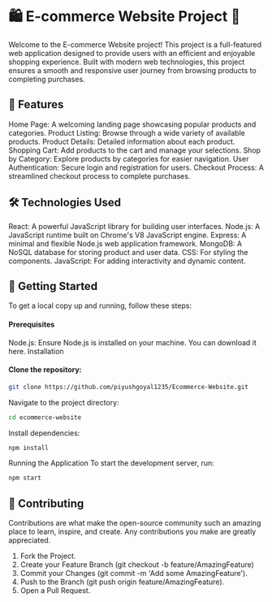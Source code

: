 # 🛍️ E-commerce Website Project 🚀
Welcome to the E-commerce Website project! This project is a full-featured web application designed to provide users with an efficient and enjoyable shopping experience. Built with modern web technologies, this project ensures a smooth and responsive user journey from browsing products to completing purchases.

## 🌟 Features
Home Page: A welcoming landing page showcasing popular products and categories.
Product Listing: Browse through a wide variety of available products.
Product Details: Detailed information about each product.
Shopping Cart: Add products to the cart and manage your selections.
Shop by Category: Explore products by categories for easier navigation.
User Authentication: Secure login and registration for users.
Checkout Process: A streamlined checkout process to complete purchases.
## 🛠️ Technologies Used
React: A powerful JavaScript library for building user interfaces.
Node.js: A JavaScript runtime built on Chrome's V8 JavaScript engine.
Express: A minimal and flexible Node.js web application framework.
MongoDB: A NoSQL database for storing product and user data.
CSS: For styling the components.
JavaScript: For adding interactivity and dynamic content.


## 🚀 Getting Started
To get a local copy up and running, follow these steps:

#### Prerequisites
Node.js: Ensure Node.js is installed on your machine. You can download it here.
Installation

#### Clone the repository:

```sh
git clone https://github.com/piyushgoyal1235/Ecommerce-Website.git
```

Navigate to the project directory:
```sh
cd ecommerce-website
```
Install dependencies:

```sh
npm install
```
Running the Application
To start the development server, run:

```sh
npm start
```

## 🤝 Contributing
Contributions are what make the open-source community such an amazing place to learn, inspire, and create. Any contributions you make are greatly appreciated.

1. Fork the Project.
2. Create your Feature Branch (git checkout -b feature/AmazingFeature)
3. Commit your Changes (git commit -m 'Add some AmazingFeature').
4. Push to the Branch (git push origin feature/AmazingFeature).
5. Open a Pull Request.
